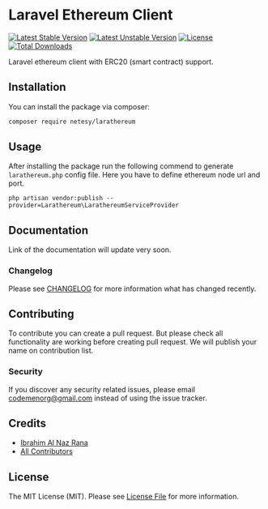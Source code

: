 # Laravel Ethereum Client

[![Latest Stable Version](https://poser.pugx.org/ranabd36/larathereum/v/stable)](https://packagist.org/packages/ranabd36/larathereum)
[![Latest Unstable Version](https://poser.pugx.org/ranabd36/larathereum/v/unstable)](https://packagist.org/packages/ranabd36/larathereum)
[![License](https://poser.pugx.org/ranabd36/larathereum/license)](https://packagist.org/packages/ranabd36/larathereum)
[![Total Downloads](https://poser.pugx.org/ranabd36/larathereum/downloads)](https://packagist.org/packages/ranabd36/larathereum)

Laravel ethereum client with ERC20 (smart contract) support. 

## Installation

You can install the package via composer:

```bash
composer require netesy/larathereum
```

## Usage
After installing the package run the following commend to generate `larathereum.php` config file. Here you have to define ethereum node url and port.  
```
php artisan vendor:publish --provider=Larathereum\LarathereumServiceProvider
```

## Documentation
Link of the documentation will update very soon. 


### Changelog

Please see [CHANGELOG](CHANGELOG.md) for more information what has changed recently.

## Contributing

To contribute you can create a pull request. But please check all functionality are working before creating pull request. We will publish your name on contribution list. 

### Security

If you discover any security related issues, please email codemenorg@gmail.com instead of using the issue tracker.

## Credits

- [Ibrahim Al Naz Rana](https://github.com/ranabd36)
- [All Contributors](../../contributors)

## License

The MIT License (MIT). Please see [License File](LICENSE.md) for more information.
